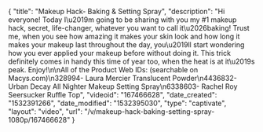 {
    "title": "Makeup Hack- Baking & Setting Spray",
    "description": "Hi everyone! Today I\u2019m going to be sharing with you my #1 makeup hack, secret, life-changer, whatever you want to call it\u2026baking! Trust me, when you see how amazing it makes your skin look and how long it makes your makeup last throughout the day, you\u2019ll start wondering how you ever applied your makeup before without doing it. This trick definitely comes in handy this time of year too, when the heat is at it\u2019s peak. Enjoy!\n\nAll of the Product Web IDs: (searchable on Macys.com)\n328994- Laura Mercier Translucent Powder\n4436832- Urban Decay All Nighter Makeup Setting Spray\n6338603- Rachel Roy Seersucker Ruffle Top",
    "videoid": "167466628",
    "date_created": "1532391266",
    "date_modified": "1532395030",
    "type": "captivate",
    "layout": "video",
    "url": "\/v\/makeup-hack-baking-setting-spray-1080p\/167466628"
}